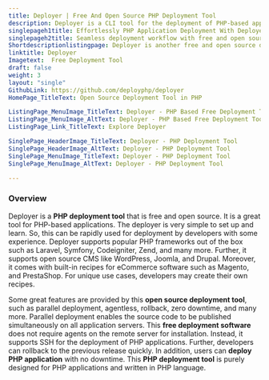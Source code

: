```yaml
---
title: Deployer | Free And Open Source PHP Deployment Tool
description: Deployer is a CLI tool for the deployment of PHP-based applications. It supports popular PHP frameworks, open source CMS, and shopping cart software.
singlepageh1title: Effortlessly PHP Application Deployment With Deployer
singlepageh2title: Seamless deployment workflow with free and open source deployment tool for PHP-based applications. Easily set up and supports popular frameworks.
Shortdescriptionlistingpage: Deployer is another free and open source deployment tool for any PHP applications. It comes with support for popular frameworks, CMS, and eCommerce software.
linktitle: Deployer
Imagetext:  Free Deployment Tool 
draft: false
weight: 3
layout: "single"
GithubLink: https://github.com/deployphp/deployer
HomePage_TitleText: Open Source Deployment Tool in PHP

ListingPage_MenuImage_TitleText: Deployer - PHP Based Free Deployment Tool
ListingPage_MenuImage_AltText: Deployer - PHP Based Free Deployment Tool
ListingPage_Link_TitleText: Explore Deployer

SinglePage_HeaderImage_TitleText: Deployer - PHP Deployment Tool
SinglePage_HeaderImage_AltText: Deployer - PHP Deployment Tool
SinglePage_MenuImage_TitleText: Deployer - PHP Deployment Tool
SinglePage_MenuImage_AltText: Deployer - PHP Deployment Tool

---
```

### **Overview**

Deployer is a **PHP deployment tool** that is free and open source. It is a great tool for PHP-based applications. The deployer is very simple to set up and learn. So, this can be rapidly used for deployment by developers with some experience. Deployer supports popular PHP frameworks out of the box such as Laravel, Symfony, Codeigniter, Zend, and many more. Further, it supports open source CMS like WordPress, Joomla, and Drupal. Moreover, it comes with built-in recipes for eCommerce software such as Magento, and PrestaShop. For unique use cases, developers may create their own recipes.

Some great features are provided by this **open source deployment tool**, such as parallel deployment, agentless, rollback, zero downtime, and many more. Parallel deployment enables the source code to be published simultaneously on all application servers. This **free deployment software** does not require agents on the remote server for installation. Instead, it supports SSH for the deployment of PHP applications. Further, developers can rollback to the previous release quickly. In addition, users can **deploy PHP application** with no downtime. This **PHP deployment tool** is purely designed for PHP applications and written in PHP language.

